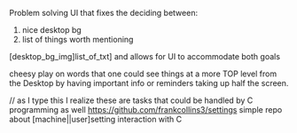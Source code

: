 Problem solving UI that fixes the deciding between:
1) nice desktop bg
2) list of things worth mentioning

[desktop_bg_img]list_of_txt] and allows for UI to accommodate both goals

cheesy play on words that one could see things at a more TOP level from the Desktop by having important info or reminders taking up half the screen. 

// as I type this I realize these are tasks that could be handled by C programming as well https://github.com/frankcollins3/settings simple repo about [machine||user]setting interaction with C
